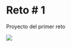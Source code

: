 # Reto # 1

Proyecto del primer reto

<image src="https://github.com/oportilla/Reto1Ciclo4Grupo3-2290/blob/main/DemoAplicacion.mp4" type="video/mp4" autoplay="true" muted="true" loop="true" poster="https://carontestudio.com/img/contacto.jpg"></image>





